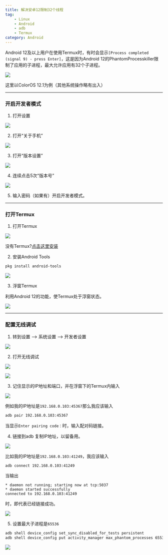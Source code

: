 ```yaml
---
title: 解决安卓12限制32个线程
tag: 
    - Linux
    - Android
    - adb
    - Termux
category: Android
---
```


Android 12及以上用户在使用Termux时，有时会显示`[Process completed (signal 9) - press Enter]`，这是因为Android 12的PhantomProcesskiller限制了应用的子进程，最大允许应用有32个子进程。

![](https://image.hestudio.net/img/2023/05/24/646e30e301bc0.jpg)

这里以ColorOS 12.1为例（其他系统操作略有出入）

---

### 开启开发者模式

1. 打开设置

![](https://image.hestudio.net/img/2023/05/24/646e3396619f3.jpg)

2. 打开“关于手机”

![](https://image.hestudio.net/img/2023/05/25/646e37335a059.jpg)

3. 打开“版本设置”

![](https://image.hestudio.net/img/2023/05/25/646e37b13add7.jpg)

4. 连续点击5次“版本号”

![](https://image.hestudio.net/img/2023/05/25/646e37e23d65f.jpg)

5. 输入密码（如果有）开启开发者模式。

---

### 打开Termux

1. 打开Termux

![](https://image.hestudio.net/img/2023/05/25/646e390076c17.jpg)

没有Termux?[点击这里安装](https://gitlab.com/heStudio/res/-/raw/main/Termux_0.118.0.apk?inline=false)

2. 安装Android Tools

```sh
pkg install android-tools
```

![](https://image.hestudio.net/img/2023/05/25/646e39bb37b29.jpg)

3. 浮窗Termux

利用Android 12的功能，使Termux处于浮窗状态。

![](https://image.hestudio.net/img/2023/05/25/646e3a72db6b3.jpg)

---

### 配置无线调试
1. 转到设置 --> 系统设置 --> 开发者设置

![](https://image.hestudio.net/img/2023/05/25/646e3b2ac5102.jpg)

2. 打开无线调试

![](https://image.hestudio.net/img/2023/05/25/646e3bdbe0e18.jpg)

![](https://image.hestudio.net/img/2023/05/25/646e3bfb9f918.jpg)

3. 记住显示的IP地址和端口，并在浮窗下的Termux内输入

![](https://image.hestudio.net/img/2023/05/25/646e3d6fc00e7.jpg)

例如我的IP地址是`192.168.0.103:45367`那么我应该输入
```sh
adb pair 192.168.0.103:45367
```

当显示`Enter pairing code：`时，输入配对码链接。



4. 链接到adb
复制IP地址，以留备用。

![](https://image.hestudio.net/img/2023/05/25/646e3e90bdf03.jpg)

比如我的IP地址是`192.168.0.103:41249`，我应该输入

```sh
adb connect 192.168.0.103:41249
```

当输出
```text
* daemon not running; starting now at tcp:5037
* daemon started successfully
connected to 192.168.0.103:41249
```
时，即代表已经链接成功。

![](https://image.hestudio.net/img/2023/05/25/646e3fb231205.jpg)

5. 设置最大子进程是`65536`

```sh
adb shell device_config set_sync_disabled_for_tests persistent 
adb shell device_config put activity_manager max_phantom_processes 65536
```

![](https://image.hestudio.net/img/2023/05/25/646e401558f04.jpg)


